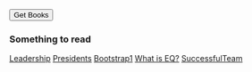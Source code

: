 <div>
  <button id="getBooks" class="btn btn-lg btn-success" type="button"> Get Books </button>
</div>

<div>
  <ol id='bar'>
  </ol>
</div>


### Something to read

<a class="btn btn-info btn-sm" href="../markdown/leadership.html" role="button">Leadership</a> 
<a class="btn btn-primary btn-sm" href="../mappingDB/presidents.html" role="button">Presidents</a>
<a class="btn btn-success btn-sm" href="../bootstrap/bootstrap-demo01.html" role="button">Bootstrap1</a> 
<a class="btn btn-warning btn-sm" href="../markdown/EQ_QnA.html" role="button">What is EQ?</a>
<a class="btn btn-danger btn-sm" href="../markdown/successfulTeam.html" role="button">SuccessfulTeam</a>

